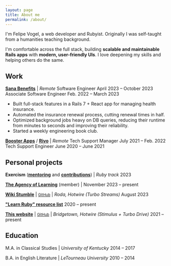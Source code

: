 ```yaml
---
layout: page
title: About me
permalink: /about/
---
```


I'm Felipe Vogel, a web developer and Rubyist. Originally I was self-taught from a humanities teaching background.

I'm comfortable across the full stack, building **scalable and maintainable Rails apps** with **modern, user-friendly UIs**. I love deepening my skills and helping others do the same.

## Work

[**Sana Benefits**](https://sanabenefits.com/) \| *Remote*
<about-position>Software Engineer <about-date>April 2023 – October 2023</about-date></about-position>
<about-position>Associate Software Engineer <about-date>Feb. 2022 – March 2023</about-date></about-position>

- Built full-stack features in a Rails 7 + React app for managing health insurance.
- Automated the insurance renewal process, cutting renewal times in half.
- Optimized background jobs heavy on DB queries, reducing their runtime from minutes to seconds and improving their reliability.
- Started a weekly engineering book club.

[**Booster Apps**](https://boosterapps.com/) / [**Rivo**](https://www.rivo.io/) \| *Remote*
<about-position>Tech Support Manager <about-date>July 2021 – Feb. 2022</about-date></about-position>
<about-position>Tech Support Engineer <about-date>June 2020 – June 2021</about-date></about-position>

## Personal projects

**Exercism** ([**mentoring**](https://exercism.org/profiles/fpsvogel/testimonials) and [**contributions**](https://github.com/exercism/ruby/pulls?q=author:fpsvogel)) \| *Ruby track* <about-date>2023</about-date>

[**The Agency of Learning**](https://agencyoflearning.com) (member) \| <about-date>November 2023 – present</about-date>

[**Wiki Stumble**](https://wikistumble.com/) \| <small>[GitHub](https://github.com/fpsvogel/wikistumble)</small> \| *Roda, Hotwire (Turbo Streams)* <about-date>August 2023</about-date>

[**"Learn Ruby" resource list**](https://github.com/fpsvogel/learn-ruby) <about-date>2020 – present</about-date>

[**This website**](https://fpsvogel.com) \| <small>[GitHub](https://github.com/fpsvogel/fpsvogel.com)</small> \| *Bridgetown, Hotwire (Stimulus + Turbo Drive)* <about-date>2021 – present</about-date>

## Education

M.A. in Classical Studies \| *University of Kentucky* <about-date>2014 – 2017</about-date>

B.A. in English Literature \| *LeTourneau University* <about-date>2010 – 2014</about-date>
